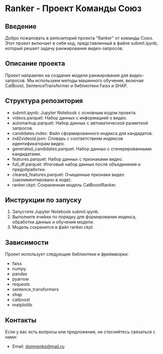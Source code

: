 # Ranker - Проект Команды Союз

## Введение

Добро пожаловать в репозиторий проекта "Ranker" от команды Союз. Этот проект включает в себя код, представленный в файле submit.ipynb, который решает задачу ранжирования видео-запросов.

## Описание проекта

Проект направлен на создание модели ранжирования для видео-запросов. Мы используем методы машинного обучения, включая CatBoost, SentenceTransformer и библиотеки Faiss и SHAP.

## Структура репозитория

- submit.ipynb: Jupyter Notebook с основным кодом проекта.
- videos.parquet: Набор данных с информацией о видео.
- automarkup.parquet: Набор данных с автоматической разметкой запросов.
- candidates.index: Файл сформированного индекса для кандидатов.
- ind2videoid.json: Словарь с соответствием индексов идентификаторам видео.
- generated_candidates.parquet: Набор данных с сгенерированными кандидатами.
- features.parquet: Набор данных с признаками видео.
- full_df.parquet: Итоговый набор данных после объединения и предобработки.
- cleared_features.parquet: Очищенные признаки видео (закомментировано в коде).
- ranker.ckpt: Сохраненная модель CatBoostRanker.

## Инструкции по запуску

1. Запустите Jupyter Notebook submit.ipynb.
2. Выполните ячейки по порядку для формирования индекса, обработки данных и обучения модели.
3. Модель сохранится в файл ranker.ckpt.

## Зависимости

Проект использует следующие библиотеки и фреймворки:

- faiss
- numpy
- pandas
- pyarrow
- requests
- sentence_transformers
- shap
- catboost
- matplotlib

## Контакты

Если у вас есть вопросы или предложения, не стесняйтесь связаться с нами:

- Email: domnenko@mail.ru
